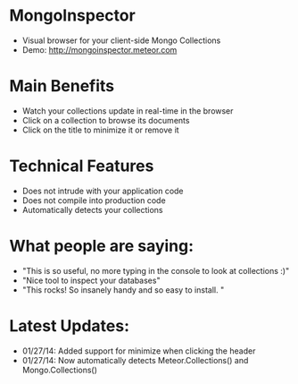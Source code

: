 # MongoInspector
 - Visual browser for your client-side Mongo Collections
 - Demo: http://mongoinspector.meteor.com

# Main Benefits
 - Watch your collections update in real-time in the browser
 - Click on a collection to browse its documents
 - Click on the title to minimize it or remove it

#  Technical Features
 - Does not intrude with your application code
 - Does not compile into production code
 - Automatically detects your collections

# What people are saying: 
 - "This is so useful, no more typing in the console to look at collections :)"
 - "Nice tool to inspect your databases"
 - "This rocks! So insanely handy and so easy to install. "


# Latest Updates:
 - 01/27/14: Added support for minimize when clicking the header
 - 01/27/14: Now automatically detects Meteor.Collections() and Mongo.Collections()